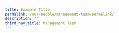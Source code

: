 ```yaml
---
title: Example Title
permalink: /our-people/management-team/permalink/
description: ""
third_nav_title: Management Team
---
```

